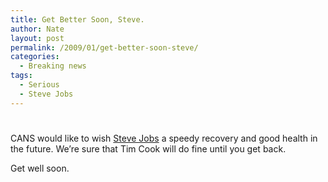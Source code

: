 ```yaml
---
title: Get Better Soon, Steve.
author: Nate
layout: post
permalink: /2009/01/get-better-soon-steve/
categories:
  - Breaking news
tags:
  - Serious
  - Steve Jobs
---
```

# 

CANS would like to wish [Steve Jobs][1] a speedy recovery and good health in the future. We’re sure that Tim Cook will do fine until you get back.

 [1]: http://www.appleinsider.com/articles/09/01/14/steve_jobs_taking_leave_from_apple_due_to_complex_health_issues.html

Get well soon.